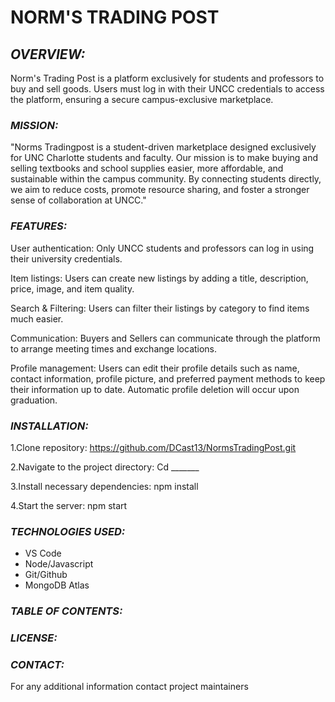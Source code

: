 # **NORM'S TRADING POST**

## ***OVERVIEW:*** 

  Norm's Trading Post is a platform exclusively for students and professors to buy and sell goods. Users must log in with their UNCC credentials to access the platform, ensuring a secure campus-exclusive marketplace. 

### ***MISSION:***

  "Norms Tradingpost is a student-driven marketplace designed exclusively for UNC Charlotte students and faculty. Our mission is to make buying and selling textbooks and school supplies easier, more affordable, and sustainable within the campus community. By connecting students directly, we aim to reduce costs, promote resource sharing, and foster a stronger sense of collaboration at UNCC." 
  
### ***FEATURES:*** 

  User authentication: Only UNCC students and professors can log in using their university credentials. 

  Item listings: Users can create new listings by adding a title, description, price, image, and item quality. 
  
  Search & Filtering: Users can filter their listings by category to find items much easier. 
  
  Communication: Buyers and Sellers can communicate through the platform to arrange meeting times and exchange locations. 

  Profile management: Users can edit their profile details such as name, contact information, profile picture, and preferred payment methods to keep their information up to date. Automatic profile deletion will occur upon graduation.  

### ***INSTALLATION:*** 

1.Clone repository: https://github.com/DCast13/NormsTradingPost.git

2.Navigate to the project directory: Cd _______

3.Install necessary dependencies: npm install

4.Start the server: npm start

### ***TECHNOLOGIES USED:*** 

+ VS Code 
+ Node/Javascript
+ Git/Github
+ MongoDB Atlas


### ***TABLE OF CONTENTS:*** 

### ***LICENSE:*** 

### ***CONTACT:***
For any additional information contact project maintainers 
  
  
  
